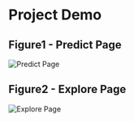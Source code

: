 # Project Demo
## Figure1 - Predict Page
![Predict Page](https://user-images.githubusercontent.com/94753771/195239561-a6545ca8-ff55-46ef-a507-042bcf71c4c0.png)
## Figure2 - Explore Page
![Explore Page](https://user-images.githubusercontent.com/94753771/195239588-36ed4569-818d-4aa3-ae4d-e7f21e276465.png)
